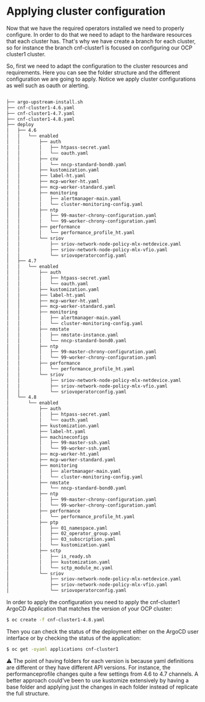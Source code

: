# Applying cluster configuration

Now that we have the required operators installed we need to properly configure. In order to do that we need to adapt to the hardware resources that each cluster has. That's why we have create a branch for each cluster, so for instance the branch cnf-cluster1 is focused on configuring our OCP cluster1 cluster.

So, first we need to adapt the configuration to the cluster resources and requirements. Here you can see the folder structure and the different configuration we are going to apply. Notice we apply cluster configurations as well such as oauth or alerting.

```sh

├── argo-upstream-install.sh
├── cnf-cluster1-4.6.yaml
├── cnf-cluster1-4.7.yaml
├── cnf-cluster1-4.8.yaml
├── deploy
│   ├── 4.6
│   │   └── enabled
│   │       ├── auth
│   │       │   ├── htpass-secret.yaml
│   │       │   └── oauth.yaml
│   │       ├── cnv
│   │       │   └── nncp-standard-bond0.yaml
│   │       ├── kustomization.yaml
│   │       ├── label-ht.yaml
│   │       ├── mcp-worker-ht.yaml
│   │       ├── mcp-worker-standard.yaml
│   │       ├── monitoring
│   │       │   ├── alertmanager-main.yaml
│   │       │   └── cluster-monitoring-config.yaml
│   │       ├── ntp
│   │       │   ├── 99-master-chrony-configuration.yaml
│   │       │   └── 99-worker-chrony-configuration.yaml
│   │       ├── performance
│   │       │   └── performance_profile_ht.yaml
│   │       └── sriov
│   │           ├── sriov-network-node-policy-mlx-netdevice.yaml
│   │           ├── sriov-network-node-policy-mlx-vfio.yaml
│   │           └── sriovoperatorconfig.yaml
│   ├── 4.7
│   │   └── enabled
│   │       ├── auth
│   │       │   ├── htpass-secret.yaml
│   │       │   └── oauth.yaml
│   │       ├── kustomization.yaml
│   │       ├── label-ht.yaml
│   │       ├── mcp-worker-ht.yaml
│   │       ├── mcp-worker-standard.yaml
│   │       ├── monitoring
│   │       │   ├── alertmanager-main.yaml
│   │       │   └── cluster-monitoring-config.yaml
│   │       ├── nmstate
│   │       │   ├── nmstate-instance.yaml
│   │       │   └── nncp-standard-bond0.yaml
│   │       ├── ntp
│   │       │   ├── 99-master-chrony-configuration.yaml
│   │       │   └── 99-worker-chrony-configuration.yaml
│   │       ├── performance
│   │       │   └── performance_profile_ht.yaml
│   │       └── sriov
│   │           ├── sriov-network-node-policy-mlx-netdevice.yaml
│   │           ├── sriov-network-node-policy-mlx-vfio.yaml
│   │           └── sriovoperatorconfig.yaml
│   └── 4.8
│       └── enabled
│           ├── auth
│           │   ├── htpass-secret.yaml
│           │   └── oauth.yaml
│           ├── kustomization.yaml
│           ├── label-ht.yaml
│           ├── machineconfigs
│           │   ├── 99-master-ssh.yaml
│           │   └── 99-worker-ssh.yaml
│           ├── mcp-worker-ht.yaml
│           ├── mcp-worker-standard.yaml
│           ├── monitoring
│           │   ├── alertmanager-main.yaml
│           │   └── cluster-monitoring-config.yaml
│           ├── nmstate
│           │   └── nncp-standard-bond0.yaml
│           ├── ntp
│           │   ├── 99-master-chrony-configuration.yaml
│           │   └── 99-worker-chrony-configuration.yaml
│           ├── performance
│           │   └── performance_profile_ht.yaml
│           ├── ptp
│           │   ├── 01_namespace.yaml
│           │   ├── 02_operator_group.yaml
│           │   ├── 03_subscription.yaml
│           │   └── kustomization.yaml
│           ├── sctp
│           │   ├── is_ready.sh
│           │   ├── kustomization.yaml
│           │   └── sctp_module_mc.yaml
│           └── sriov
│               ├── sriov-network-node-policy-mlx-netdevice.yaml
│               ├── sriov-network-node-policy-mlx-vfio.yaml
│               └── sriovoperatorconfig.yaml

```

In order to apply the configuration you need to apply the cnf-cluster1 ArgoCD Application that matches the version of your OCP cluster:

```sh
$ oc create -f cnf-cluster1-4.8.yaml
```

Then you can check the status of the deployment either on the ArgoCD user interface or by checking the status of the application:

```sh
$ oc get -oyaml applications cnf-cluster1
```

:warning: The point of having folders for each version is because yaml definitions are different or they have different API versions. For instance, the performanceprofile changes quite a few settings from 4.6 to 4.7 channels. A better approach could've been to use kustomize extensively by having a base folder and applying just the changes in each folder instead of replicate the full structure.
